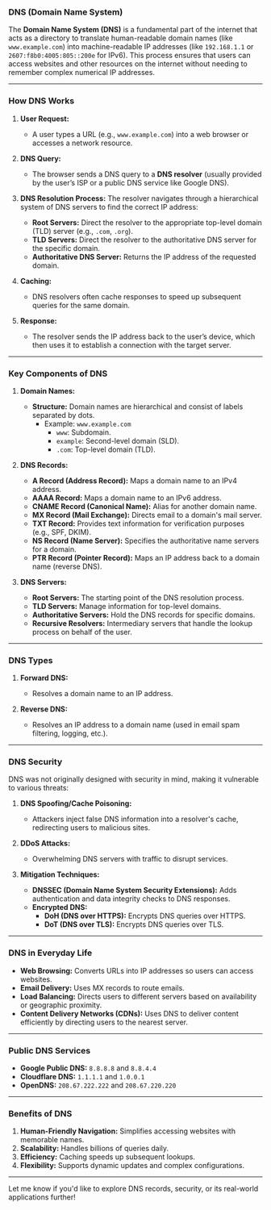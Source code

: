 ### **DNS (Domain Name System)**

The **Domain Name System (DNS)** is a fundamental part of the internet that acts as a directory to translate human-readable domain names (like `www.example.com`) into machine-readable IP addresses (like `192.168.1.1` or `2607:f8b0:4005:805::200e` for IPv6). This process ensures that users can access websites and other resources on the internet without needing to remember complex numerical IP addresses.

---

### **How DNS Works**

1. **User Request:**
   - A user types a URL (e.g., `www.example.com`) into a web browser or accesses a network resource.

2. **DNS Query:**
   - The browser sends a DNS query to a **DNS resolver** (usually provided by the user’s ISP or a public DNS service like Google DNS).

3. **DNS Resolution Process:**
   The resolver navigates through a hierarchical system of DNS servers to find the correct IP address:
   - **Root Servers:** Direct the resolver to the appropriate top-level domain (TLD) server (e.g., `.com`, `.org`).
   - **TLD Servers:** Direct the resolver to the authoritative DNS server for the specific domain.
   - **Authoritative DNS Server:** Returns the IP address of the requested domain.

4. **Caching:**
   - DNS resolvers often cache responses to speed up subsequent queries for the same domain.

5. **Response:**
   - The resolver sends the IP address back to the user’s device, which then uses it to establish a connection with the target server.

---

### **Key Components of DNS**

1. **Domain Names:**
   - **Structure:** Domain names are hierarchical and consist of labels separated by dots.
     - Example: `www.example.com`  
       - `www`: Subdomain.
       - `example`: Second-level domain (SLD).
       - `.com`: Top-level domain (TLD).

2. **DNS Records:**
   - **A Record (Address Record):** Maps a domain name to an IPv4 address.
   - **AAAA Record:** Maps a domain name to an IPv6 address.
   - **CNAME Record (Canonical Name):** Alias for another domain name.
   - **MX Record (Mail Exchange):** Directs email to a domain's mail server.
   - **TXT Record:** Provides text information for verification purposes (e.g., SPF, DKIM).
   - **NS Record (Name Server):** Specifies the authoritative name servers for a domain.
   - **PTR Record (Pointer Record):** Maps an IP address back to a domain name (reverse DNS).

3. **DNS Servers:**
   - **Root Servers:** The starting point of the DNS resolution process.
   - **TLD Servers:** Manage information for top-level domains.
   - **Authoritative Servers:** Hold the DNS records for specific domains.
   - **Recursive Resolvers:** Intermediary servers that handle the lookup process on behalf of the user.

---

### **DNS Types**

1. **Forward DNS:**
   - Resolves a domain name to an IP address.

2. **Reverse DNS:**
   - Resolves an IP address to a domain name (used in email spam filtering, logging, etc.).

---

### **DNS Security**

DNS was not originally designed with security in mind, making it vulnerable to various threats:

1. **DNS Spoofing/Cache Poisoning:**
   - Attackers inject false DNS information into a resolver's cache, redirecting users to malicious sites.

2. **DDoS Attacks:**
   - Overwhelming DNS servers with traffic to disrupt services.

3. **Mitigation Techniques:**
   - **DNSSEC (Domain Name System Security Extensions):** Adds authentication and data integrity checks to DNS responses.
   - **Encrypted DNS:**
     - **DoH (DNS over HTTPS):** Encrypts DNS queries over HTTPS.
     - **DoT (DNS over TLS):** Encrypts DNS queries over TLS.

---

### **DNS in Everyday Life**

- **Web Browsing:** Converts URLs into IP addresses so users can access websites.
- **Email Delivery:** Uses MX records to route emails.
- **Load Balancing:** Directs users to different servers based on availability or geographic proximity.
- **Content Delivery Networks (CDNs):** Uses DNS to deliver content efficiently by directing users to the nearest server.

---

### **Public DNS Services**

- **Google Public DNS:** `8.8.8.8` and `8.8.4.4`
- **Cloudflare DNS:** `1.1.1.1` and `1.0.0.1`
- **OpenDNS:** `208.67.222.222` and `208.67.220.220`

---

### **Benefits of DNS**

1. **Human-Friendly Navigation:** Simplifies accessing websites with memorable names.
2. **Scalability:** Handles billions of queries daily.
3. **Efficiency:** Caching speeds up subsequent lookups.
4. **Flexibility:** Supports dynamic updates and complex configurations.

---

Let me know if you'd like to explore DNS records, security, or its real-world applications further!
